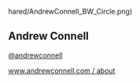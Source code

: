 hared/AndrewConnell_BW_Circle.png)

Andrew Connell
--------------

[@andrewconnell](http://www.twitter.com/andrewconnell)

[www.andrewconnell.com / about](http://www.andrewconnell.com/About)
